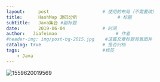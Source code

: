 ```yaml
---
layout:     post                    # 使用的布局（不需要改）
title:      HashMap 源码分析               # 标题 
subtitle:   Java集合 #副标题
date:       2019-06-04              # 时间
author:   Jiafeimao                      # 作者
#header-img: img/post-bg-2015.jpg    #这篇文章标题背景图片
catalog: true                       # 是否归档
tags:                               #标签
    - Java
---
```




![1559620019569](../img/assets/1559620019569.png)